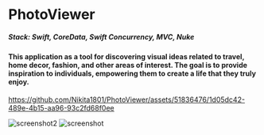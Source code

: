 
# PhotoViewer

##### Stack: Swift, CoreData, Swift Concurrency, MVC, Nuke

#### This application as a tool for discovering visual ideas related to travel, home decor, fashion, and other areas of interest. The goal is to provide inspiration to individuals, empowering them to create a life that they truly enjoy.

https://github.com/Nikita1801/PhotoViewer/assets/51836476/1d05dc42-489e-4b15-aa96-93c2fd68f0ee

![screenshot2](https://github.com/Nikita1801/PhotoViewer/assets/51836476/be8c72e1-8e2b-44b9-a122-80550899b5af)
![screenshot](https://github.com/Nikita1801/PhotoViewer/assets/51836476/b10b83ff-2024-493f-8124-85a2e378b960)
